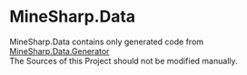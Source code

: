 ﻿# MineSharp.Data

MineSharp.Data contains only generated code
from [MineSharp.Data.Generator](https://github.com/psu-de/MineSharp/tree/main/Data/MineSharp.Data.Generator) \
The Sources of this Project should not be modified manually.